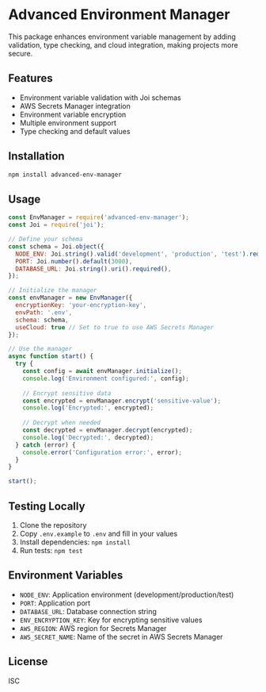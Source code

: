 # Advanced Environment Manager

This package enhances environment variable management by adding validation, type checking, and cloud integration, making projects more secure.

## Features

- Environment variable validation with Joi schemas
- AWS Secrets Manager integration
- Environment variable encryption
- Multiple environment support
- Type checking and default values

## Installation

```sh
npm install advanced-env-manager
```

## Usage

```javascript
const EnvManager = require('advanced-env-manager');
const Joi = require('joi');

// Define your schema
const schema = Joi.object({
  NODE_ENV: Joi.string().valid('development', 'production', 'test').required(),
  PORT: Joi.number().default(3000),
  DATABASE_URL: Joi.string().uri().required(),
});

// Initialize the manager
const envManager = new EnvManager({
  encryptionKey: 'your-encryption-key',
  envPath: '.env',
  schema: schema,
  useCloud: true // Set to true to use AWS Secrets Manager
});

// Use the manager
async function start() {
  try {
    const config = await envManager.initialize();
    console.log('Environment configured:', config);
    
    // Encrypt sensitive data
    const encrypted = envManager.encrypt('sensitive-value');
    console.log('Encrypted:', encrypted);
    
    // Decrypt when needed
    const decrypted = envManager.decrypt(encrypted);
    console.log('Decrypted:', decrypted);
  } catch (error) {
    console.error('Configuration error:', error);
  }
}

start();
```

## Testing Locally

1. Clone the repository
2. Copy `.env.example` to `.env` and fill in your values
3. Install dependencies: `npm install`
4. Run tests: `npm test`

## Environment Variables

- `NODE_ENV`: Application environment (development/production/test)
- `PORT`: Application port
- `DATABASE_URL`: Database connection string
- `ENV_ENCRYPTION_KEY`: Key for encrypting sensitive values
- `AWS_REGION`: AWS region for Secrets Manager
- `AWS_SECRET_NAME`: Name of the secret in AWS Secrets Manager

## License

ISC

